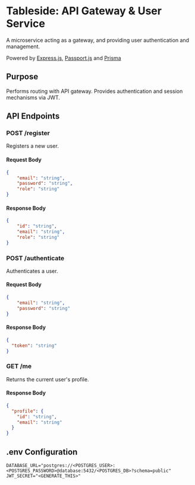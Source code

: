 # Tableside: API Gateway & User Service

A microservice acting as a gateway, and providing user authentication and management.

Powered by [Express.js](https://expressjs.com), [Passport.js](https://www.passportjs.org/) and [Prisma](https://www.prisma.io)

## Purpose

Performs routing with API gateway.
Provides authentication and session mechanisms via JWT.

## API Endpoints

### POST /register
Registers a new user.

#### Request Body
```json
{
    "email": "string",
    "password": "string",
    "role": "string"
}
```

#### Response Body
```json
{
    "id": "string",
    "email": "string",
    "role": "string"
}
```

### POST /authenticate
Authenticates a user.
#### Request Body
```json
{
    "email": "string",
    "password": "string"
}
```

#### Response Body
```json
{
  "token": "string"
}
```

### GET /me
Returns the current user's profile.

#### Response Body
```json
{
  "profile": {
    "id": "string",
    "email": "string"
  }
}
```

## .env Configuration
```dotenv
DATABASE_URL="postgres://<POSTGRES_USER>:<POSTGRES_PASSWORD>@database:5432/<POSTGRES_DB>?schema=public"
JWT_SECRET="<GENERATE_THIS>"

```